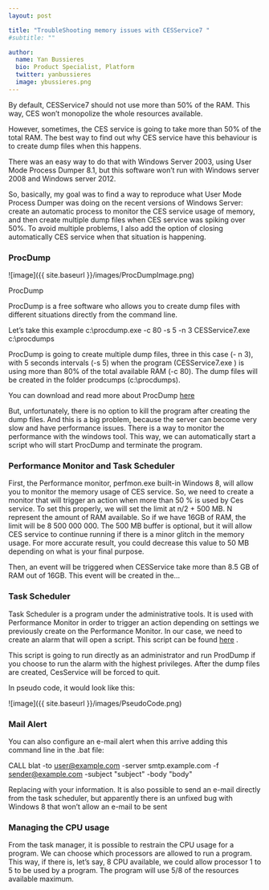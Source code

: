 ```yaml
---
layout: post

title: "TroubleShooting memory issues with CESService7 "
#subtitle: ""

author:
  name: Yan Bussieres
  bio: Product Specialist, Platform 
  twitter: yanbussieres 
  image: ybussieres.png 
---
```



By default, CESService7 should not use more than 50% of the RAM. This way, CES won’t monopolize the whole resources available. 

However, sometimes, the CES service is going to take more than 50% of the total RAM. The best way to find out why CES service have this behaviour is to create dump files when this happens. 

There was an easy way to do that with Windows Server 2003, using User Mode Process Dumper 8.1, but this software won’t run with Windows server 2008 and Windows server 2012. 

So, basically, my goal was to find a way to reproduce what User Mode Process Dumper was doing on the recent versions of Windows Server: create an automatic process to monitor the CES service usage of memory, and then create multiple dump files when CES service was spiking over 50%.  To avoid multiple problems, I also add the option of closing automatically CES service when that situation is happening. 


### ProcDump ###

![image]({{ site.baseurl }}/images/ProcDumpImage.png)

ProcDump 

ProcDump is a free software who allows you to create dump files with different situations directly from the command line. 

Let’s take this example 
c:\procdump.exe -c 80 -s 5 -n 3 CESService7.exe c:\procdumps

ProcDump is going to create multiple dump files, three in this case (- n 3), with 5 seconds intervals (-s 5) when the program (CESService7.exe ) is using more than 80% of the total available RAM (-c 80). The dump files will be created in the folder prodcumps (c:\procdumps). 

You can download and read more about ProcDump [here](https://technet.microsoft.com/en-ca/sysinternals/dd996900.aspx) 

But, unfortunately, there is no option to kill the program after creating the dump files. And this is a big problem, because the server can become very slow and have performance issues. There is a way to monitor the performance with the windows tool. This way, we can automatically start a script who will start ProcDump and terminate the program.

### Performance Monitor and Task Scheduler ###

First, the Performance monitor, perfmon.exe built-in Windows 8, will allow you to monitor the memory usage of CES service. So, we need to create a monitor that will trigger an action when more than 50 % is used by Ces service. To set this properly, we will set the limit at n/2 + 500 MB. N represent the amount of RAM available. So if we have 16GB of RAM, the limit will be                8 500 000 000. The 500 MB buffer is optional, but it will allow CES service to continue running if there is a minor glitch in the memory usage. For more accurate result, you could decrease this value to 50 MB depending on what is your final purpose.
 
Then, an event will be triggered when CESService take more than 8.5 GB of RAM out of 16GB. This event will be created in the…

### Task Scheduler ###
 
Task Scheduler is a program under the administrative tools. It is used with Performance Monitor in order to trigger an action depending on settings we previously create on the Performance Monitor. In our case, we need to create an alarm that will open a script. This script can be found [here](https://github.com/Coveo/samples/blob/master/batch-file/ScriptDumpFiles.bat) .

This script is going to run directly as an administrator and run ProdDump if you choose to run the alarm with the highest privileges. After the dump files are created, CesService will be forced to quit. 

In pseudo code, it would look like this: 


![image]({{ site.baseurl }}/images/PseudoCode.png)

### Mail Alert ###

You can also configure an e-mail alert when this arrive adding this command line in the .bat file:  

CALL blat -to user@example.com -server smtp.example.com -f sender@example.com -subject "subject" -body "body"

Replacing with your information. It is also possible to send an e-mail directly from the task scheduler, but apparently there is an unfixed bug with Windows 8 that won’t allow an e-mail to be sent


### Managing the CPU usage ###
From the task manager, it is possible to restrain the CPU usage for a program. We can choose which processors are allowed to run a program. This way, if there is, let’s say, 8 CPU available, we could allow processor 1 to 5 to be used by a program. The program will use 5/8 of the resources available maximum.   
